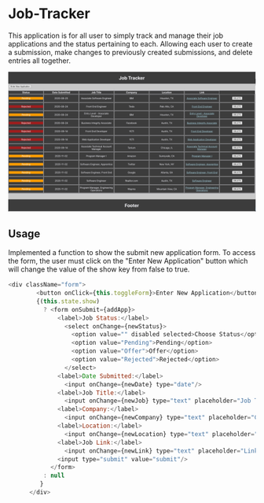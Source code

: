 # Job-Tracker

This application is for all user to simply track and manage their job applications and the status pertaining to each. Allowing each user to create a submission, make changes to previously created submissions, and delete entries all together. 

![Home Page](./Images/Screen_Shot.png)

## Usage

Implemented a function to show the submit new application form. To access the form, the user must click on the "Enter New Application" button which will change the value of the show key from false to true.
```javascript
<div className="form">
        <button onClick={this.toggleForm}>Enter New Application</button>
        {(this.state.show)
          ? <form onSubmit={addApp}>
              <label>Job Status:</label>
                <select onChange={newStatus}>
                  <option value="" disabled selected>Choose Status</option>
                  <option value="Pending">Pending</option>
                  <option value="Offer">Offer</option>
                  <option value="Rejected">Rejected</option>
                </select>
              <label>Date Submitted:</label>
                <input onChange={newDate} type="date"/>
              <label>Job Title:</label>
                <input onChange={newJob} type="text" placeholder="Job Title"/>
              <label>Company:</label>
                <input onChange={newCompany} type="text" placeholder="Company"/>
              <label>Location:</label>
                <input onChange={newLocation} type="text" placeholder="Location"/>
              <label>Job Link:</label>
                <input onChange={newLink} type="text" placeholder="Link"/>
              <input type="submit" value="submit"/>
            </form>
          : null
         }
      </div>
```
